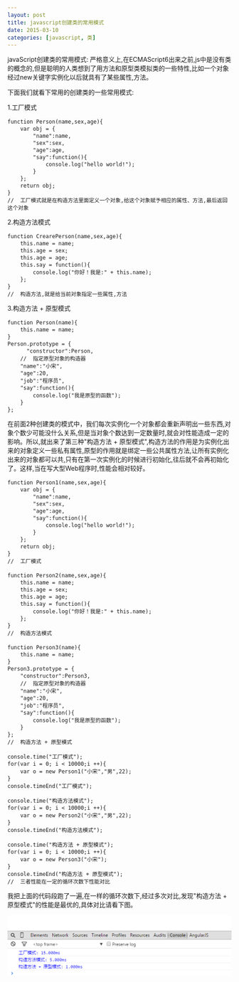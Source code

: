 ```yaml
---
layout: post
title: javascript创建类的常用模式
date: 2015-03-10
categories: [javascript, 类]
---
```


javaScript创建类的常用模式:
严格意义上,在ECMAScript6出来之前,js中是没有类的概念的,但是聪明的人类想到了用方法和原型类模拟类的一些特性,比如一个对象经过new关键字实例化以后就具有了某些属性,方法。

下面我们就看下常用的创建类的一些常用模式:
   
1.工厂模式

    function Person(name,sex,age){
        var obj = {
            "name":name,
            "sex":sex,
            "age":age,
            "say":function(){
                console.log("hello world!");
            }
        };
        return obj;
    }
	//	工厂模式就是在构造方法里面定义一个对象,给这个对象赋予相应的属性、方法,最后返回这个对象

2.构造方法模式

    function CrearePerson(name,sex,age){
        this.name = name;
        this.age = sex;
        this.age = age;
        this.say = function(){
            console.log("你好！我是:" + this.name);
        };
    }
	//	构造方法,就是给当前对象指定一些属性,方法

3.构造方法 + 原型模式

    function Person(name){
		this.name = name;
	}
    Person.prototype = {
          "constructor":Person,
        //  指定原型对象的构造器
        "name":"小宋",
        "age":20,
        "job":"程序员",
        "say":function(){
            console.log("我是原型的函数");
        }
    };

在前面2种创建类的模式中，我们每次实例化一个对象都会重新声明出一些东西,对象个数少可能没什么关系,但是当对象个数达到一定数量时,就会对性能造成一定的影响。所以,就出来了第三种"构造方法 + 原型模式",构造方法的作用是为实例化出来的对象定义一些私有属性,原型的作用就是绑定一些公共属性方法,让所有实例化出来的对象都可以共,只有在第一次实例化的时候进行初始化,往后就不会再初始化了。这样,当在写大型Web程序时,性能会相对较好。

    function Person1(name,sex,age){
        var obj = {
            "name":name,
            "sex":sex,
            "age":age,
            "say":function(){
                console.log("hello world!");
            }
        };
        return obj;
    }
    //  工厂模式

    function Person2(name,sex,age){
        this.name = name;
        this.age = sex;
        this.age = age;
        this.say = function(){
            console.log("你好！我是:" + this.name);
        };
    }
    //  构造方法模式

    function Person3(name){
        this.name = name;
    }
    Person3.prototype = {
        "constructor":Person3,
        //  指定原型对象的构造器
        "name":"小宋",
        "age":20,
        "job":"程序员",
        "say":function(){
            console.log("我是原型的函数");
        }
    };
    //  构造方法 + 原型模式

    console.time("工厂模式");
    for(var i = 0; i < 10000;i ++){
        var o = new Person1("小宋","男",22);
    }
    console.timeEnd("工厂模式");

    console.time("构造方法模式");
    for(var i = 0; i < 10000;i ++){
        var o = new Person2("小宋","男",22);
    }
    console.timeEnd("构造方法模式");

    console.time("构造方法 + 原型模式");
    for(var i = 0; i < 10000;i ++){
        var o = new Person3("小宋");
    }
    console.timeEnd("构造方法 + 原型模式");
	//	三者性能在一定的循环次数下性能对比

我把上面的代码段跑了一遍,在一样的循环次数下,经过多次对比,发现"构造方法 + 原型模式"的性能是最优的,具体对比请看下图。

![性能对比](/imgs/class-mode-conpare.png)